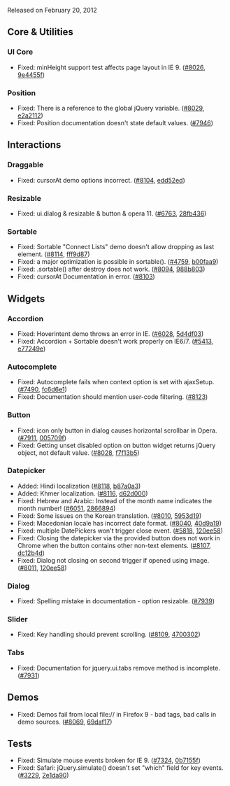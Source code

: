 <script>{
	"title": "jQuery UI 1.8.18 Changelog"
}</script>

Released on February 20, 2012

## Core &amp; Utilities

### UI Core

* Fixed: minHeight support test affects page layout in IE 9. ([#8026](http://bugs.jqueryui.com/ticket/8026), [9e4455f](http://github.com/jquery/jquery-ui/commit/9e4455f52d721f2efd4c91037bcd3daf24635599))

### Position

* Fixed: There is a reference to the global jQuery variable. ([#8029](http://bugs.jqueryui.com/ticket/8029), [e2a2112](http://github.com/jquery/jquery-ui/commit/e2a21129cb3e079ffa2709db4fae1c6dc4b0b5c4))
* Fixed: Position documentation doesn't state default values. ([#7946](http://bugs.jqueryui.com/ticket/7946))

## Interactions

### Draggable

* Fixed: cursorAt demo options incorrect. ([#8104](http://bugs.jqueryui.com/ticket/8104), [edd52ed](http://github.com/jquery/jquery-ui/commit/edd52edff48454717daaa2ab8417168d042ffefe))

### Resizable

* Fixed: ui.dialog &amp; resizable &amp; button &amp; opera 11. ([#6763](http://bugs.jqueryui.com/ticket/6763), [28fb436](http://github.com/jquery/jquery-ui/commit/28fb436b7b75de01cc1caf3132f56381b6c7c190))

### Sortable

* Fixed: Sortable "Connect Lists" demo doesn't allow dropping as last element. ([#8114](http://bugs.jqueryui.com/ticket/8114), [fff9d87](http://github.com/jquery/jquery-ui/commit/fff9d87674b83c6a07569b6ce240d970b0ef61c2))
* Fixed: a major optimization is possible in sortable(). ([#4759](http://bugs.jqueryui.com/ticket/4759), [b00faa9](http://github.com/jquery/jquery-ui/commit/b00faa95d0d372f345e24f9abe9d16a2b67ca258))
* Fixed: .sortable() after destroy does not work. ([#8094](http://bugs.jqueryui.com/ticket/8094), [988b803](http://github.com/jquery/jquery-ui/commit/988b803be3085111cb8d741b99ab09151dc7f1b5))
* Fixed: cursorAt Documentation in error. ([#8103](http://bugs.jqueryui.com/ticket/8103))

## Widgets

### Accordion

* Fixed: Hoverintent demo throws an error in IE. ([#6028](http://bugs.jqueryui.com/ticket/6028), [5d4df03](http://github.com/jquery/jquery-ui/commit/5d4df03b7084a335ca9ceb6a62277c72434c83af))
* Fixed: Accordion + Sortable doesn't work properly on IE6/7. ([#5413](http://bugs.jqueryui.com/ticket/5413), [e77249e](http://github.com/jquery/jquery-ui/commit/e77249eb3e06064d1e8c09a41047fb644818eb3a))

### Autocomplete

* Fixed: Autocomplete fails when context option is set with ajaxSetup. ([#7490](http://bugs.jqueryui.com/ticket/7490), [fc6d6e1](http://github.com/jquery/jquery-ui/commit/fc6d6e138c0e5f65ca48a6f333680860f7361636))
* Fixed: Documentation should mention user-code filtering. ([#8123](http://bugs.jqueryui.com/ticket/8123))

### Button

* Fixed: icon only button in dialog causes horizontal scrollbar in Opera. ([#7911](http://bugs.jqueryui.com/ticket/7911), [005709f](http://github.com/jquery/jquery-ui/commit/005709f432327ae672f7a613a8dca6200febe017))
* Fixed: Getting unset disabled option on button widget returns jQuery object, not default value. ([#8028](http://bugs.jqueryui.com/ticket/8028), [f7f13b5](http://github.com/jquery/jquery-ui/commit/f7f13b5949cd59f4e3f70c315d4e18f9662281ad))

### Datepicker

* Added: Hindi localization ([#8118](http://bugs.jqueryui.com/ticket/8118), [b87a0a3](http://github.com/jquery/jquery-ui/commit/b87a0a362b9e44b5a219a054cc645ee02cb4ce36))
* Added: Khmer localization. ([#8116](http://bugs.jqueryui.com/ticket/8116), [d62d000](http://github.com/jquery/jquery-ui/commit/d62d0004e10aa0b976e19a83fc743d7b6b1d63af))
* Fixed: Hebrew and Arabic: Instead of the month name indicates the month number! ([#6051](http://bugs.jqueryui.com/ticket/6051), [2866894](http://github.com/jquery/jquery-ui/commit/28668948df6d53bb1cfb9f8a6823c73309172204))
* Fixed: Some issues on the Korean translation. ([#8010](http://bugs.jqueryui.com/ticket/8010), [5953d19](http://github.com/jquery/jquery-ui/commit/5953d194a343f90d90bfb04df2a5f0724555f6eb))
* Fixed: Macedonian locale has incorrect date format. ([#8040](http://bugs.jqueryui.com/ticket/8040), [40d9a19](http://github.com/jquery/jquery-ui/commit/40d9a192f560d65afdf9bed99cad96334871f763))
* Fixed: multiple DatePickers won't trigger close event. ([#5818](http://bugs.jqueryui.com/ticket/5818), [120ee58](http://github.com/jquery/jquery-ui/commit/120ee58e5baff8f6248987bca22bc4deb0380504))
* Fixed: Closing the datepicker via the provided button does not work in Chrome when the button contains other non-text elements. ([#8107](http://bugs.jqueryui.com/ticket/8107), [dc12b4d](http://github.com/jquery/jquery-ui/commit/dc12b4d3109d2b5f611ce2bd8d9caae484cc772b))
* Fixed: Dialog not closing on second trigger if opened using image. ([#8011](http://bugs.jqueryui.com/ticket/8011), [120ee58](http://github.com/jquery/jquery-ui/commit/120ee58e5baff8f6248987bca22bc4deb0380504))

### Dialog

* Fixed: Spelling mistake in documentation - option resizable. ([#7939](http://bugs.jqueryui.com/ticket/7939))

### Slider

* Fixed: Key handling should prevent scrolling. ([#8109](http://bugs.jqueryui.com/ticket/8109), [4700302](http://github.com/jquery/jquery-ui/commit/470030249c519eb59d30d81e6fd6c989490fd5b8))

### Tabs

* Fixed: Documentation for jquery.ui.tabs remove method is incomplete. ([#7931](http://bugs.jqueryui.com/ticket/7931))

## Demos

* Fixed: Demos fail from local file:// in Firefox 9 - bad tags, bad calls in demo sources. ([#8069](http://bugs.jqueryui.com/ticket/8069), [69daf17](http://github.com/jquery/jquery-ui/commit/69daf1794d691b4aa0d2c8914383880fbc820c0d))

## Tests

* Fixed: Simulate mouse events broken for IE 9. ([#7324](http://bugs.jqueryui.com/ticket/7324), [0b7155f](http://github.com/jquery/jquery-ui/commit/0b7155f92781c59b0eb0ac8e008715d8a56671fb))
* Fixed: Safari: jQuery.simulate() doesn't set "which" field for key events. ([#3229](http://bugs.jqueryui.com/ticket/3229), [2e1da90](http://github.com/jquery/jquery-ui/commit/2e1da90608e0d442f1e03508e65875c6949bc250))
